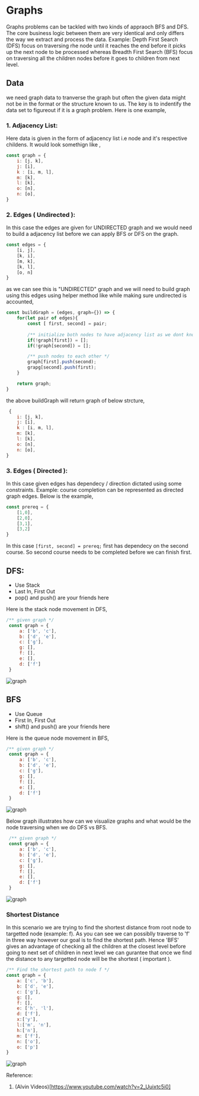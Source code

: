 # Graphs 

Graphs problems can be tackled with two kinds of appraoch BFS and DFS. The core business logic between them are very identical and only differs the way we extract and process the data. Example: Depth First Search (DFS) focus on traversing rhe node until it reaches the end before it picks up the next node to be processed whereas Breadth First Search (BFS) focus on traversing all the children nodes before it goes to children from next level. 

## Data
we need graph data to tranverse the graph but often the given data might not be in the format or the structure known to us. The key is to indentify the data set to figureout if it is a graph problem. Here is one example,

### 1. Adjacency List:
Here data is given in the form of adjacency list i.e node and it's respective childens. It would look somethign like ,
```js
const graph = {
    i: [j, k],
    j: [i],
    k : [i, m, l],
    m: [k],
    l: [k],
    o: [n],
    n: [o],
}
```

### 2.  Edges ( Undirected ):
In this case the edges are given for UNDIRECTED graph and we would need to build a adjacency list before we can apply BFS or DFS on the graph. 
```js
const edges = {
    [i, j],
    [k, i],
    [m, k],
    [k, l],
    [o, n]
}
```
as we can see this is "UNDIRECTED" graph and we will need to build graph using this edges using helper method like while making sure undirected is accounted,
```js
const buildGraph = (edges, graph={}) => {
    for(let pair of edges){
        const [ first, second] = pair;
        
        /** initialize both nodes to have adjacency list as we dont know the direction */
        if(!graph[first]) = [];
        if(!graph[second]) = [];

        /** push nodes to each other */
        graph[first].push(second);
        grapg[second].push(first);
    }

    return graph;
}
```
the above buildGraph will return graph of below strcture,
```js
 {
    i: [j, k],
    j: [i],
    k : [i, m, l],
    m: [k],
    l: [k],
    o: [n],
    n: [o],
}
```

### 3. Edges ( Directed ):
In this case given edges has dependecy / direction dictated using some constraints. Example: course completion can be represented as directed graph edges. Below is the example, 
```js
const prereq = {
    [1,0],
    [2,0],
    [3,1],
    [3,2]
}
```
In this case `[first, second] = prereq;` first has dependecy on the second course. So second course needs to be completed before we can finish first.











## DFS:
- Use Stack 
- Last In, First Out
- pop() and push() are your friends here

Here is the stack node movement in DFS,
```js
/** given graph */
 const graph = {
     a: ['b', 'c'],
     b: ['d', 'e'],
     c: ['g'],
     g: [],
     f: [],
     e: [],
     d: ['f']
 }
```

![graph](https://github.com/citta-lab/DSA/blob/54845c5cc61f0a6d6cf241c7c8373de7e709701c/graphs/blob/stack.png)

## BFS
- Use Queue 
- First In, First Out
- shift() and push() are your friends here

Here is the queue node movement in BFS,
```js
/** given graph */
 const graph = {
     a: ['b', 'c'],
     b: ['d', 'e'],
     c: ['g'],
     g: [],
     f: [],
     e: [],
     d: ['f']
 }
```

![graph](https://github.com/citta-lab/DSA/blob/b7ee19299b98e6ba4d1d7eeb8e303fba47a15b40/graphs/blob/queue.png)


Below graph illustrates how can we visualize graphs and what would be the node traversing when we do DFS vs BFS.
```js
 /** given graph */
 const graph = {
     a: ['b', 'c'],
     b: ['d', 'e'],
     c: ['g'],
     g: [],
     f: [],
     e: [],
     d: ['f']
 }
```
![graph](https://github.com/citta-lab/DSA/blob/019ad9d17db37fc207cb0c2f38a99f87dbc637f4/graphs/blob/graph.png)

### Shortest Distance 
In this scenario we are trying to find the shortest distance from root node to targetted node (example: f). As you can see we can possiblly traverse to 'f' in three way however our goal is to find the shortest path. Hence 'BFS' gives an advantage of checking all the children at the closest level before going to next set of children in next level we can gurantee that once we find the distance to any targetted node will be the shortest ( important ). 

```js
/** Find the shortest path to node f */
const graph = {
    a: ['c', 'b'],
    b: ['d', 'e'],
    c: ['g'],
    g: [],
    f: [],
    e: ['h', 'l'],
    d: ['f'],
    x:['y'],
    l:['m', 'n'],
    h:['n'],
    m: ['f'],
    n: ['o'],
    o: ['p']
}
```

![graph](https://github.com/citta-lab/DSA/blob/019ad9d17db37fc207cb0c2f38a99f87dbc637f4/graphs/blob/distanceToTargetNode.png)


Reference:
1. (Alvin Videos)[https://www.youtube.com/watch?v=2_Uuixtc5i0]
